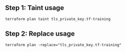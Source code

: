 Step 1: Taint usage
---
`terraform plan taint tls_private_key.tf-training`

Step 2: Replace usage
---
`terraform plan -replace="tls_private_key.tf-training"`
